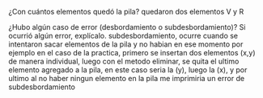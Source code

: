 ¿Con cuántos elementos quedó la pila?
quedaron dos elementos V y R

¿Hubo algún caso de error (desbordamiento o subdesbordamiento)? Si ocurrió algún error, explícalo.
subdesbordamiento, ocurre cuando se intentaron sacar elementos de la pila y no habian en ese momento
por ejemplo en el caso de la practica, primero se insertan dos elementos (x,y) de manera individual, 
luego con el metodo eliminar, se quita el ultimo elemento agregado a la pila, en este caso seria la (y),
luego la (x), y por ultimo al no haber ningun elemento en la pila me imprimiria un error de subdesbordamiento

